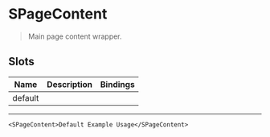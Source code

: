 # SPageContent

> Main page content wrapper.

## Slots

| Name    | Description | Bindings |
| ------- | ----------- | -------- |
| default |             |          |

---

```vue live
<SPageContent>Default Example Usage</SPageContent>
```
